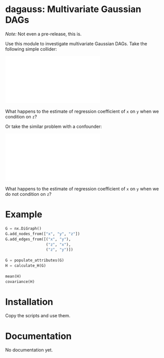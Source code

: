 dagauss: Multivariate Gaussian DAGs
==========================

*Note:* Not even a pre-release, this is. 

Use this module to investigate multivariate Gaussian DAGs. Take the following simple collider:

![image](docs/images/simple_collider.pdf)

What happens to the estimate of regression coefficient of `x` on `y` when we condition on `z`?

Or take the similar problem with a confounder:

![image](docs/images/simple_collider.pdf)

What happens to the estimate of regression coefficient of `x` on `y` when we do not condition on `z`?

# Example

```python
G = nx.DiGraph()
G.add_nodes_from(["x", "y", "z"])
G.add_edges_from([("x", "y"),
                  ("z", "x"),
                  ("z", "y")])

G = populate_attributes(G)
H = calculate_H(G)

mean(H)
covariance(H)
```

# Installation
Copy the scripts and use them.

# Documentation
No documentation yet.